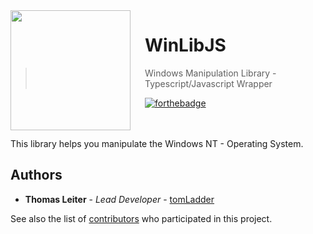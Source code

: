 <img src="https://raw.githubusercontent.com/tomLadder/WinLibJS/master/img/windows.ico?token=ATcsxKL_-0VXSMSv3Uz7NCUfcYY0Er_Iks5Z_Yo_wA%3D%3D" align="left" width="192px" height="192px"/>
<img align="left" width="0" height="192px" hspace="10"/>

# WinLibJS
> Windows Manipulation Library - Typescript/Javascript Wrapper

[![forthebadge](http://forthebadge.com/images/badges/powered-by-electricity.svg)](http://forthebadge.com)

</br>
</br>
This library helps you manipulate the Windows NT - Operating System.

<br>

## Authors

* **Thomas Leiter** - *Lead Developer* - [tomLadder](https://github.com/tomLadder)

See also the list of [contributors](https://github.com/tomLadder/WinLibJS/contributors) who participated in this project.
